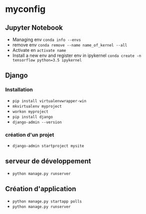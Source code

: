 # myconfig

## Jupyter Notebook
* Managing env `conda info --envs`
* remove env `conda remove --name name_of_kernel --all`
* Activate en `activate name`
* Install a new env and register env in ipykernel `conda create -n tensorflow python=3.5 ipykernel`

## Django

### Installation
* `pip install virtualenvwrapper-win`
* `mkvirtualenv myproject`
* `workon myproject`
* `pip install django`
* `django-admin --version`

### création d'un projet
* `django-admin startproject mysite`

## serveur de développement
* `python manage.py runserver`

## Création d'application
* `python manage.py startapp polls`
* `python manage.py runserver`
